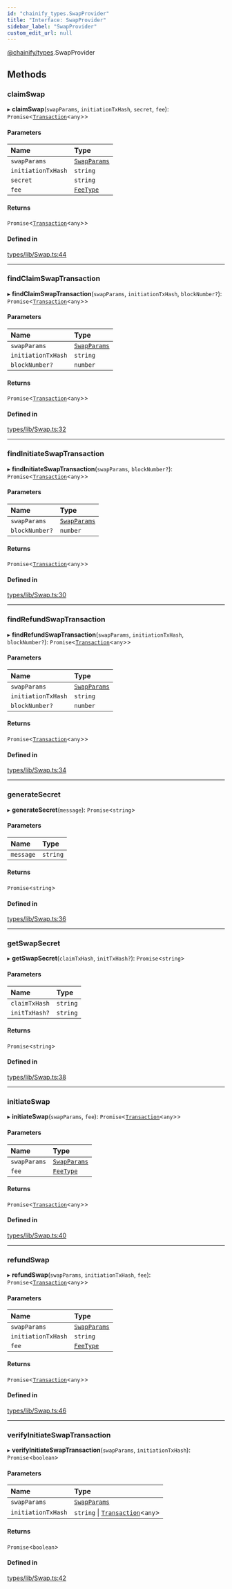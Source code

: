 ```yaml
---
id: "chainify_types.SwapProvider"
title: "Interface: SwapProvider"
sidebar_label: "SwapProvider"
custom_edit_url: null
---
```


[@chainify/types](../modules/chainify_types.md).SwapProvider

## Methods

### claimSwap

▸ **claimSwap**(`swapParams`, `initiationTxHash`, `secret`, `fee`): `Promise`<[`Transaction`](chainify_types.Transaction.md)<`any`\>\>

#### Parameters

| Name | Type |
| :------ | :------ |
| `swapParams` | [`SwapParams`](chainify_types.SwapParams.md) |
| `initiationTxHash` | `string` |
| `secret` | `string` |
| `fee` | [`FeeType`](../modules/chainify_types.md#feetype) |

#### Returns

`Promise`<[`Transaction`](chainify_types.Transaction.md)<`any`\>\>

#### Defined in

[types/lib/Swap.ts:44](https://github.com/liquality/chainify/blob/540cfa69/packages/types/lib/Swap.ts#L44)

___

### findClaimSwapTransaction

▸ **findClaimSwapTransaction**(`swapParams`, `initiationTxHash`, `blockNumber?`): `Promise`<[`Transaction`](chainify_types.Transaction.md)<`any`\>\>

#### Parameters

| Name | Type |
| :------ | :------ |
| `swapParams` | [`SwapParams`](chainify_types.SwapParams.md) |
| `initiationTxHash` | `string` |
| `blockNumber?` | `number` |

#### Returns

`Promise`<[`Transaction`](chainify_types.Transaction.md)<`any`\>\>

#### Defined in

[types/lib/Swap.ts:32](https://github.com/liquality/chainify/blob/540cfa69/packages/types/lib/Swap.ts#L32)

___

### findInitiateSwapTransaction

▸ **findInitiateSwapTransaction**(`swapParams`, `blockNumber?`): `Promise`<[`Transaction`](chainify_types.Transaction.md)<`any`\>\>

#### Parameters

| Name | Type |
| :------ | :------ |
| `swapParams` | [`SwapParams`](chainify_types.SwapParams.md) |
| `blockNumber?` | `number` |

#### Returns

`Promise`<[`Transaction`](chainify_types.Transaction.md)<`any`\>\>

#### Defined in

[types/lib/Swap.ts:30](https://github.com/liquality/chainify/blob/540cfa69/packages/types/lib/Swap.ts#L30)

___

### findRefundSwapTransaction

▸ **findRefundSwapTransaction**(`swapParams`, `initiationTxHash`, `blockNumber?`): `Promise`<[`Transaction`](chainify_types.Transaction.md)<`any`\>\>

#### Parameters

| Name | Type |
| :------ | :------ |
| `swapParams` | [`SwapParams`](chainify_types.SwapParams.md) |
| `initiationTxHash` | `string` |
| `blockNumber?` | `number` |

#### Returns

`Promise`<[`Transaction`](chainify_types.Transaction.md)<`any`\>\>

#### Defined in

[types/lib/Swap.ts:34](https://github.com/liquality/chainify/blob/540cfa69/packages/types/lib/Swap.ts#L34)

___

### generateSecret

▸ **generateSecret**(`message`): `Promise`<`string`\>

#### Parameters

| Name | Type |
| :------ | :------ |
| `message` | `string` |

#### Returns

`Promise`<`string`\>

#### Defined in

[types/lib/Swap.ts:36](https://github.com/liquality/chainify/blob/540cfa69/packages/types/lib/Swap.ts#L36)

___

### getSwapSecret

▸ **getSwapSecret**(`claimTxHash`, `initTxHash?`): `Promise`<`string`\>

#### Parameters

| Name | Type |
| :------ | :------ |
| `claimTxHash` | `string` |
| `initTxHash?` | `string` |

#### Returns

`Promise`<`string`\>

#### Defined in

[types/lib/Swap.ts:38](https://github.com/liquality/chainify/blob/540cfa69/packages/types/lib/Swap.ts#L38)

___

### initiateSwap

▸ **initiateSwap**(`swapParams`, `fee`): `Promise`<[`Transaction`](chainify_types.Transaction.md)<`any`\>\>

#### Parameters

| Name | Type |
| :------ | :------ |
| `swapParams` | [`SwapParams`](chainify_types.SwapParams.md) |
| `fee` | [`FeeType`](../modules/chainify_types.md#feetype) |

#### Returns

`Promise`<[`Transaction`](chainify_types.Transaction.md)<`any`\>\>

#### Defined in

[types/lib/Swap.ts:40](https://github.com/liquality/chainify/blob/540cfa69/packages/types/lib/Swap.ts#L40)

___

### refundSwap

▸ **refundSwap**(`swapParams`, `initiationTxHash`, `fee`): `Promise`<[`Transaction`](chainify_types.Transaction.md)<`any`\>\>

#### Parameters

| Name | Type |
| :------ | :------ |
| `swapParams` | [`SwapParams`](chainify_types.SwapParams.md) |
| `initiationTxHash` | `string` |
| `fee` | [`FeeType`](../modules/chainify_types.md#feetype) |

#### Returns

`Promise`<[`Transaction`](chainify_types.Transaction.md)<`any`\>\>

#### Defined in

[types/lib/Swap.ts:46](https://github.com/liquality/chainify/blob/540cfa69/packages/types/lib/Swap.ts#L46)

___

### verifyInitiateSwapTransaction

▸ **verifyInitiateSwapTransaction**(`swapParams`, `initiationTxHash`): `Promise`<`boolean`\>

#### Parameters

| Name | Type |
| :------ | :------ |
| `swapParams` | [`SwapParams`](chainify_types.SwapParams.md) |
| `initiationTxHash` | `string` \| [`Transaction`](chainify_types.Transaction.md)<`any`\> |

#### Returns

`Promise`<`boolean`\>

#### Defined in

[types/lib/Swap.ts:42](https://github.com/liquality/chainify/blob/540cfa69/packages/types/lib/Swap.ts#L42)
